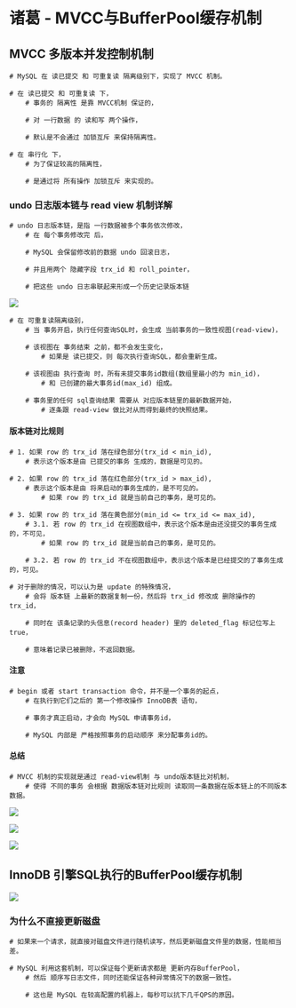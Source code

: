 # 诸葛 - MVCC与BufferPool缓存机制

## MVCC 多版本并发控制机制

```shell
# MySQL 在 读已提交 和 可重复读 隔离级别下，实现了 MVCC 机制。

# 在 读已提交 和 可重复读 下，
	# 事务的 隔离性 是靠 MVCC机制 保证的，
	
	# 对 一行数据 的 读和写 两个操作，
	
	# 默认是不会通过 加锁互斥 来保持隔离性。
	
# 在 串行化 下，
	# 为了保证较高的隔离性，
	
	# 是通过将 所有操作 加锁互斥 来实现的。
```

### undo 日志版本链与 read view 机制详解

```shell
# undo 日志版本链，是指 一行数据被多个事务依次修改，
	# 在 每个事务修改完 后，
	
	# MySQL 会保留修改前的数据 undo 回滚日志，
	
	# 并且用两个 隐藏字段 trx_id 和 roll_pointer，
	
	# 把这些 undo 日志串联起来形成一个历史记录版本链
```

![](https://agefades-note.oss-cn-beijing.aliyuncs.com/1601273078778.png)

```shell
# 在 可重复读隔离级别，
	# 当 事务开启，执行任何查询SQL时，会生成 当前事务的一致性视图(read-view)，
	
	# 该视图在 事务结束 之前，都不会发生变化，
		# 如果是 读已提交，则 每次执行查询SQL，都会重新生成。
		
	# 该视图由 执行查询 时，所有未提交事务id数组(数组里最小的为 min_id)，
		# 和 已创建的最大事务id(max_id) 组成。
	
	# 事务里的任何 sql查询结果 需要从 对应版本链里的最新数据开始，
		# 逐条跟 read-view 做比对从而得到最终的快照结果。
```

#### 版本链对比规则

```shell
# 1. 如果 row 的 trx_id 落在绿色部分(trx_id < min_id),
	# 表示这个版本是由 已提交的事务 生成的，数据是可见的。
	
# 2. 如果 row 的 trx_id 落在红色部分(trx_id > max_id),
	# 表示这个版本是由 将来启动的事务生成的，是不可见的。
		# 如果 row 的 trx_id 就是当前自己的事务，是可见的。
		
# 3. 如果 row 的 trx_id 落在黄色部分(min_id <= trx_id <= max_id),
	# 3.1. 若 row 的 trx_id 在视图数组中，表示这个版本是由还没提交的事务生成的，不可见，
		# 如果 row 的 trx_id 就是当前自己的事务，是可见的。
	
	# 3.2. 若 row 的 trx_id 不在视图数组中，表示这个版本是已经提交的了事务生成的，可见。
	
# 对于删除的情况，可以认为是 update 的特殊情况，
	# 会将 版本链 上最新的数据复制一份，然后将 trx_id 修改成 删除操作的 trx_id，
	
	# 同时在 该条记录的头信息(record header) 里的 deleted_flag 标记位写上 true，
	
	# 意味着记录已被删除，不返回数据。
```

#### 注意

```shell
# begin 或者 start transaction 命令，并不是一个事务的起点，
	# 在执行到它们之后的 第一个修改操作 InnoDB表 语句，
	
	# 事务才真正启动，才会向 MySQL 申请事务id，
	
	# MySQL 内部是 严格按照事务的启动顺序 来分配事务id的。
```

#### 总结

```shell
# MVCC 机制的实现就是通过 read-view机制 与 undo版本链比对机制，
	# 使得 不同的事务 会根据 数据版本链对比规则 读取同一条数据在版本链上的不同版本数据。
```

![](https://agefades-note.oss-cn-beijing.aliyuncs.com/1602322734499.png)

![](https://agefades-note.oss-cn-beijing.aliyuncs.com/1602322754704.png)

![](https://agefades-note.oss-cn-beijing.aliyuncs.com/1602322765357.png)



## InnoDB 引擎SQL执行的BufferPool缓存机制

![](https://agefades-note.oss-cn-beijing.aliyuncs.com/1601277338501.png)

### 为什么不直接更新磁盘

```shell
# 如果来一个请求，就直接对磁盘文件进行随机读写，然后更新磁盘文件里的数据，性能相当差。

# MySQL 利用这套机制，可以保证每个更新请求都是 更新内存BufferPool，
	# 然后 顺序写日志文件，同时还能保证各种异常情况下的数据一致性。
	
	# 这也是 MySQL 在较高配置的机器上，每秒可以抗下几千QPS的原因。
```

